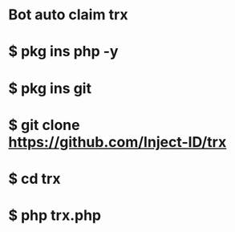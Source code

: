# Bot auto claim trx
# $ pkg ins php -y
# $ pkg ins git 
# $ git clone https://github.com/Inject-ID/trx
# $ cd trx
# $ php trx.php




